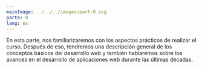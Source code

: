```yaml
---
mainImage: ../../../images/part-0.svg
parte: 0
lang: es
---
```


<div class="intro">

En esta parte, nos familiarizaremos con los aspectos prácticos de realizar el curso. Después de eso, tendremos una descripción general de los conceptos básicos del desarrollo web y también hablaremos sobre los avances en el desarrollo de aplicaciones web durante las últimas décadas.

</div>